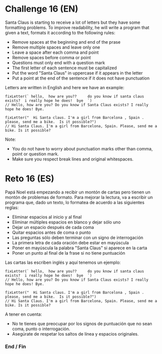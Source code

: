 # Challenge 16 (EN)
Santa Claus is starting to receive a lot of letters but they have some formatting problems. To improve readability, he will write a program that given a text, formats it according to the following rules:

- Remove spaces at the beginning and end of the prase
- Remove multiple spaces and leave only one
- Leave a space after each comma and point
- Remove spaces before comma or point
- Questions must only end with a question mark
- The first letter of each sentence must be capitalized
- Put the word "Santa Claus" in uppercase if it appears in the letter
- Put a point at the end of the sentence if it does not have punctuation

Letters are written in English and here we have an example:

    fixLetter(` hello,  how are you??     do you know if santa claus exists?  i really hope he does!  bye  `)
    // Hello, how are you? Do you know if Santa Claus exists? I really hope he does! Bye.

    fixLetter("  Hi Santa claus. I'm a girl from Barcelona , Spain . please, send me a bike.  Is it possible?")
    // Hi Santa Claus. I'm a girl from Barcelona, Spain. Please, send me a bike. Is it possible?

Note:
- You do not have to worry about punctuation marks other than comma, point or question mark.
- Make sure you respect break lines and original whitespaces.

# Reto 16 (ES)
Papá Noel está empezando a recibir un montón de cartas pero tienen un montón de problemas de formato. Para mejorar la lectura, va a escribir un programa que, dado un texto, lo formatea de acuerdo a las siguientes reglas:

- Eliminar espacios al inicio y al final
- Eliminar múltiples espacios en blanco y dejar sólo uno
- Dejar un espacio después de cada coma
- Quitar espacios antes de coma o punto
- Las preguntas sólo deben terminar con un signo de interrogación
- La primera letra de cada oración debe estar en mayúscula
- Poner en mayúscula la palabra "Santa Claus" si aparece en la carta
- Poner un punto al final de la frase si no tiene puntuación

Las cartas las escriben inglés y aquí tenemos un ejemplo:

    fixLetter(` hello,  how are you??     do you know if santa claus exists?  i really hope he does!  bye  `)
    // Hello, how are you? Do you know if Santa Claus exists? I really hope he does! Bye.

    fixLetter("  Hi Santa claus. I'm a girl from Barcelona , Spain . please, send me a bike.  Is it possible?")
    // Hi Santa Claus. I'm a girl from Barcelona, Spain. Please, send me a bike. Is it possible?

A tener en cuenta:
- No te tienes que preocupar por los signos de puntuación que no sean coma, punto o interrogación.
- Asegúrate de respetar los saltos de línea y espacios originales.

### End / Fin